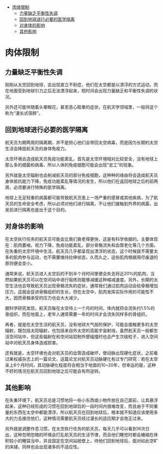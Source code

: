 - [肉体限制](#肉体限制)
  - [力量缺乏平衡性失调](#力量缺乏平衡性失调)
  - [回到地球进行必要的医学隔离](#回到地球进行必要的医学隔离)
  - [对身体的影响](#对身体的影响)
  - [其他影响](#其他影响)

# 肉体限制

## 力量缺乏平衡性失调
刚刚从太空回到地球，会出现直立不耐症，他们在太空都是以漂浮的方式运动，而在地面受到地球引力之后无法漂浮起来，短时间会出现力量缺乏和平衡性失调的状况。

另外还可能伴随着头晕眼花，甚至恶心眩晕的症状，在航天学领域里，一般将这个称为“漫长式宿醉”。

## 回到地球进行必要的医学隔离
 航天员为期两周的隔离期，并不是担心他们会带回太空病毒，而是因为长期的太空生活会降低航天员的身体免疫力。

太空环境会造成航天员免疫功能紊乱，首先是太空环境相对比较安全，没有地球上那么多的细菌和病毒，所以人体的免疫细胞可能会出现“怠工”的现象。

另外就是太空辐射也会削减航天员的部分免疫细胞，这种种的缘由将会造成航天员身体抵抗能力下降，免疫功能紊乱等情况的发生，所以他们在返回地球之后的前两周，必须要进行特殊的医学隔离。
 
 地球上无足轻重的病菌都可能导致航天员患上一场严重的感冒或其他疾病，为了航天员的生命安全考虑，所以必须对他们进行隔离，不让他们接触到外界的病菌，出发前进行隔离也是出于这个目的。

## 对身体的影响
在太空执行任务的航天员可能会比我们衰老得更快，这是有科学依据的。主要体现在：肌肉萎缩，视力下降，免疫功能紊乱，部分骨骼流失和血管老化等几个方面。在失重的太空环境中生活，航天员几乎都呈现出漂浮的状态，这个时候就不需要太多的肌肉参与运动，也不需要维持拉伸状态，久而久之，这些肌肉根据用尽废退的原则便会变小。

通常来说，航天员进入太空后的不到半个月时间里便会失去将近20%的肌肉，当然如果航天员可以在空间站中进行锻炼则能够减缓这种缩减速度。另外，长期的太空生活也会导致航天员出现骨骼流失的症状，通常我们通过肌肉运动会给骨骼增加压力，这就会促进骨骼组织的生长，但在太空中，肌肉发挥实际作用的可能性不大，因而骨骼承受的压力也会大大减少。

据科学研究发现，航天员每在太空待上一个月的时间，体内就将会流失约1.5%的骨组织，而在地面上，老年人通常需要一年的时间才会流失同样多的骨组织。

再者，就是在太空生活的航天员，没有地球大气层的保护，可能会接触更多的太空辐射，既包括太阳辐射，也包括来自外太空的高能宇宙射线，虽然航天员一般都生活空间站中，但这些辐射在和空间站铝制外壁碰撞时也会产生次级粒子，进入空间站中对航天员身体造成损害。

还有就是，太空环境也会对航天员的血管造成破坏，使动脉出现硬化症状，之前看过某权威杂志上的一篇论文，这篇论文对航天员动脉硬化有过专门研究：若在太空呆上6个月时间，其动脉硬化程度将会相当于地面的10~20年，但幸运的是，这种不好的情况在航天员回到地球之后可能会有所逆转。

## 其他影响

在失重环境下，航天员总是习惯地将一些小东西或小物件放在自己面前，让其悬浮起来，这种已经形成的习惯在回到地球后的一段时间内很难改变，而且由于不同重量的东西在太空中都能漂浮，所以航天员在回到地球后，根本就不知道应该使用多大的力去接住他们，这种情况需要航天员经过漫长的适应期才会改正过来。

另外就是调整作息习惯。在太空执行任务的航天员，每天几乎可以看到16次日出，这种忽明忽暗的环境会打乱航天员的生活节律，而且他们睡觉时都会蜷缩在体积较小的睡袋当中，并且固定在空间站舱壁上，待他们回到地球后，面对如此空旷的床铺，同样也会出现诸多的不适应性。




